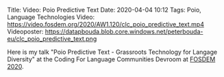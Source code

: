 Title: Video: Poio Predictive Text
Date: 2020-04-04 10:12
Tags: Poio, Language Technologies
Video: https://video.fosdem.org/2020/AW1.120/clc_poio_predictive_text.mp4
Videoposter: https://datapbouda.blob.core.windows.net/peterbouda-eu/clc_poio_predictive_text.png

Here is my talk "Poio Predictive Text - Grassroots Technology for Langage
Diversity" at the Coding For Language Communities Devroom at
[FOSDEM 2020](https://fosdem.org/2020/).

